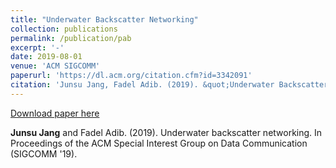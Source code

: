 ```yaml
---
title: "Underwater Backscatter Networking"
collection: publications
permalink: /publication/pab
excerpt: '-'
date: 2019-08-01
venue: 'ACM SIGCOMM'
paperurl: 'https://dl.acm.org/citation.cfm?id=3342091'
citation: 'Junsu Jang, Fadel Adib. (2019). &quot;Underwater Backscatter Networking.&quot; <i>In Proceedings of the ACM Special Interest Group on Data Communication</i>.'
---
```


[Download paper here](https://dl.acm.org/citation.cfm?id=3342091)

<strong>Junsu Jang</strong> and Fadel Adib. (2019). Underwater backscatter networking. In Proceedings of the ACM Special Interest Group on Data Communication (SIGCOMM '19).
